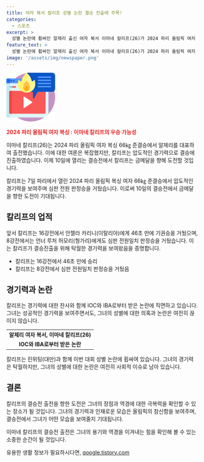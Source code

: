 ```yaml
---
title: 여자 복서 칼리프 성별 논란 결승 진출에 주목!
categories:
  - 스포츠
excerpt: >
  성별 논란에 휩싸인 알제리 출신 여자 복서 이마네 칼리프(26)가 2024 파리 올림픽 여자 복싱 66kg 준결승에서 압도적인 경기력으로 승리를 거두었다. IOC와 IBA의 논란 끝에 칼리프는 여성으로 인정받았으며, 10일 결승전에서 금메달에 도전하게 된다. 경기력으로 논란을 초월한 이 선수의 이야기에 관심이 쏠린다.
feature_text: >
  성별 논란에 휩싸인 알제리 출신 여자 복서 이마네 칼리프(26)가 2024 파리 올림픽 여자 복싱 66kg 준결승에서 압도적인 경기력으로 승리를 거두었다. IOC와 IBA의 논란 끝에 칼리프는 여성으로 인정받았으며, 10일 결승전에서 금메달에 도전하게 된다. 경기력으로 논란을 초월한 이 선수의 이야기에 관심이 쏠린다.
image: '/assets/img/newspaper.png'
---
```


<p><img src="/assets/img/news.png" alt="rentncar 속보" /></p>

<p><b><span style="color: #ee2323;">2024 파리 올림픽 여자 복싱 : 이마네 칼리프의 우승 가능성</span></b></p>

<p>이마네 칼리프(26)는 2024 파리 올림픽 여자 복싱 66㎏ 준결승에서 알제리를 대표하여 출전했습니다. 이에 대한 여론은 복잡했지만, 칼리프는 압도적인 경기력으로 결승에 진출하였습니다. 이제 10일에 열리는 결승전에서 칼리프는 금메달을 향해 도전할 것입니다.</p>

<p data-ke-size="size16">칼리프는 7일 파리에서 열린 2024 파리 올림픽 복싱 여자 66㎏ 준결승에서 압도적인 경기력을 보여주며 심판 전원 판정승을 거뒀습니다. 이로써 10일의 결승전에서 금메달을 향한 도전이 기대됩니다.</p>

<h2 data-ke-size="size26">칼리프의 업적</h2>

<p>앞서 칼리프는 16강전에서 안젤라 카리니(이탈리아)에게 46초 만에 기권승을 거뒀으며, 8강전에서는 언너 루처 허모리(헝가리)에게도 심판 전원일치 판정승을 거뒀습니다. 이는 칼리프가 결승진출을 위해 탁월한 경기력을 보여왔음을 증명합니다.</p>

<ul>
  <li>칼리프는 16강전에서 46초 만에 승리</li>
  <li>칼리프는 8강전에서 심판 전원일치 판정승을 거뒀음</li>
</ul>

<h2 data-ke-size="size26">경기력과 논란</h2>

<p>칼리프는 경기력에 대한 찬사와 함께 IOC와 IBA로부터 받은 논란에 직면하고 있습니다. 그녀는 성공적인 경기력을 보여주면서도, 그녀의 성별에 대한 의혹과 논란은 여전히 끊이지 않습니다.</p>

<table>
  <tr>
    <td style="text-align: center; height: 17px;"><b>알제리 여자 복서, 이마네 칼리프(26)</b></td>
  </tr>
  <tr>
    <td style="text-align: center; height: 17px;"><b>IOC와 IBA로부터 받은 논란</b></td>
  </tr>
</table>

<p data-ke-size="size16">칼리프는 린위팅(대만)과 함께 이번 대회 성별 논란에 휩싸여 있습니다. 그녀의 경기력은 탁월하지만, 그녀의 성별에 대한 논란은 여전히 사회적 이슈로 남아 있습니다.</p>

<h2 data-ke-size="size26">결론</h2>

<p>칼리프의 결승전 출전을 향한 도전은 그녀의 장점과 역경에 대한 극복력을 확인할 수 있는 장소가 될 것입니다. 그녀의 경기력과 인재로운 모습은 올림픽의 참신함을 보여주며, 결승전에서 그녀가 어떤 모습을 보여줄지 기대됩니다.</p>

<p data-ke-size="size16">이마네 칼리프의 결승전 출전은 그녀의 용기와 역경을 이겨내는 힘을 확인해 볼 수 있는 소중한 순간이 될 것입니다.</p>
유용한 생활 정보가 필요하시다면, <a href="https://qoogle.tistory.com" rel="dofollow">qoogle.tistory.com</a>


